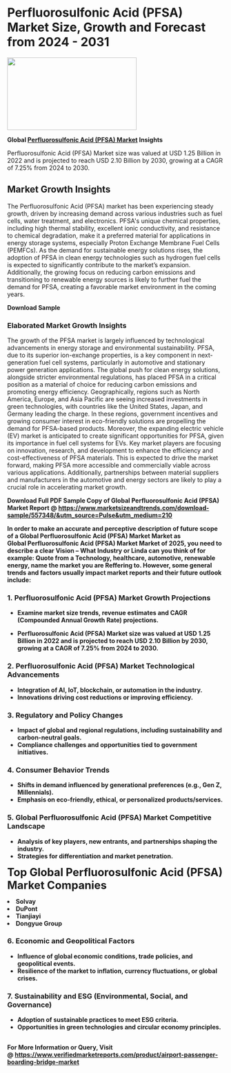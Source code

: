 <H1>Perfluorosulfonic Acid (PFSA) Market Size, Growth and Forecast from 2024 - 2031</H1><img class="aligncenter size-medium wp-image-584254" src="https://thirdeyenews.in/wp-content/uploads/2024/09/Global-Market-Research-300x168.jpeg" alt="" width="300" height="168" /><p><strong>Global&nbsp;<a href="https://www.marketsizeandtrends.com/download-sample/557348/&amp;utm_source=Pulse&amp;utm_medium=210">Perfluorosulfonic Acid (PFSA) Market</a> Insights</strong></p><p>Perfluorosulfonic Acid (PFSA) Market size was valued at USD 1.25 Billion in 2022 and is projected to reach USD 2.10 Billion by 2030, growing at a CAGR of 7.25% from 2024 to 2030.</p><p><h2>Market Growth Insights</h2> The Perfluorosulfonic Acid (PFSA) market has been experiencing steady growth, driven by increasing demand across various industries such as fuel cells, water treatment, and electronics. PFSA's unique chemical properties, including high thermal stability, excellent ionic conductivity, and resistance to chemical degradation, make it a preferred material for applications in energy storage systems, especially Proton Exchange Membrane Fuel Cells (PEMFCs). As the demand for sustainable energy solutions rises, the adoption of PFSA in clean energy technologies such as hydrogen fuel cells is expected to significantly contribute to the market’s expansion. Additionally, the growing focus on reducing carbon emissions and transitioning to renewable energy sources is likely to further fuel the demand for PFSA, creating a favorable market environment in the coming years. <p><strong>Download Sample</strong></p> <h3>Elaborated Market Growth Insights</h3> The growth of the PFSA market is largely influenced by technological advancements in energy storage and environmental sustainability. PFSA, due to its superior ion-exchange properties, is a key component in next-generation fuel cell systems, particularly in automotive and stationary power generation applications. The global push for clean energy solutions, alongside stricter environmental regulations, has placed PFSA in a critical position as a material of choice for reducing carbon emissions and promoting energy efficiency. Geographically, regions such as North America, Europe, and Asia Pacific are seeing increased investments in green technologies, with countries like the United States, Japan, and Germany leading the charge. In these regions, government incentives and growing consumer interest in eco-friendly solutions are propelling the demand for PFSA-based products. Moreover, the expanding electric vehicle (EV) market is anticipated to create significant opportunities for PFSA, given its importance in fuel cell systems for EVs. Key market players are focusing on innovation, research, and development to enhance the efficiency and cost-effectiveness of PFSA materials. This is expected to drive the market forward, making PFSA more accessible and commercially viable across various applications. Additionally, partnerships between material suppliers and manufacturers in the automotive and energy sectors are likely to play a crucial role in accelerating market growth. <p><strong></p><p><span class=""><strong>Download Full PDF Sample Copy of Global Perfluorosulfonic Acid (PFSA) Market Report</strong> @ <a href="https://www.marketsizeandtrends.com/download-sample/557348/&amp;utm_source=Pulse&amp;utm_medium=210" target="_blank">https://www.marketsizeandtrends.com/download-sample/557348/&amp;utm_source=Pulse&amp;utm_medium=210</a></span></p><p>In order to make an accurate and perceptive description of future scope of a Global&nbsp;Perfluorosulfonic Acid (PFSA) Market Market as Global&nbsp;Perfluorosulfonic Acid (PFSA) Market Market of 2025, you need to describe a clear Vision &ndash; What Industry or Linda can you think of for example: Quote from a Technology, healthcare, automotive, renewable energy, name the market you are Reffering to. However, some general trends and factors usually impact market reports and their future outlook include:</p><h3>1.&nbsp;<strong>Perfluorosulfonic Acid (PFSA) Market Growth Projections</strong></h3><ul><li>Examine market size trends, revenue estimates and CAGR (Compounded Annual Growth Rate) projections.</li><li><p>Perfluorosulfonic Acid (PFSA) Market size was valued at USD 1.25 Billion in 2022 and is projected to reach USD 2.10 Billion by 2030, growing at a CAGR of 7.25% from 2024 to 2030.</p></li></ul><h3>2.&nbsp;<strong>Perfluorosulfonic Acid (PFSA) Market Technological Advancements</strong></h3><ul><li>Integration of AI, IoT, blockchain, or automation in the industry.</li><li>Innovations driving cost reductions or improving efficiency.</li></ul><h3>3.&nbsp;<strong>Regulatory and Policy Changes</strong></h3><ul><li>Impact of global and regional regulations, including sustainability and carbon-neutral goals.</li><li>Compliance challenges and opportunities tied to government initiatives.</li></ul><h3>4.&nbsp;<strong>Consumer Behavior Trends</strong></h3><ul><li>Shifts in demand influenced by generational preferences (e.g., Gen Z, Millennials).</li><li>Emphasis on eco-friendly, ethical, or personalized products/services.</li></ul><h3>5.&nbsp;<strong>Global Perfluorosulfonic Acid (PFSA) Market Competitive Landscape</strong></h3><ul><li>Analysis of key players, new entrants, and partnerships shaping the industry.</li><li>Strategies for differentiation and market penetration.</li></ul><p data-pm-slice="1 1 []"><span style="color: inherit; font-family: inherit; font-size: 25px;">Top Global Perfluorosulfonic Acid (PFSA) Market Companies</span></p><div class="" data-test-id=""><p><li>Solvay</li><li> DuPont</li><li> Tianjiayi</li><li> Dongyue Group</li></p></div><h3>6.&nbsp;<strong>Economic and Geopolitical Factors</strong></h3><ul><li>Influence of global economic conditions, trade policies, and geopolitical events.</li><li>Resilience of the market to inflation, currency fluctuations, or global crises.</li></ul><h3>7.&nbsp;<strong>Sustainability and ESG (Environmental, Social, and Governance)</strong></h3><ul><li>Adoption of sustainable practices to meet ESG criteria.</li><li>Opportunities in green technologies and circular economy principles.</li></ul><h2><strong style="font-size: 14px;">For More Information or Query, Visit @&nbsp;</strong><a style="background-color: #ffffff; font-size: 14px;" href="https://www.marketsizeandtrends.com/report/perfluorosulfonic-acid-pfsa-market/" target="_blank">https://www.verifiedmarketreports.com/product/airport-passenger-boarding-bridge-market</a></h2>
